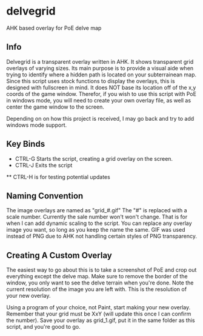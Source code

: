 # delvegrid
AHK based overlay for PoE delve map 

## Info
Delvegrid is a transparent overlay written in AHK. It shows transparent grid overlays of varying sizes. Its main purpose is to provide a visual aide when trying to identify where a hidden path is located on your subterrainean map.
Since this script uses stock functions to display the overlays, this is designed with fullscreen in mind.
It does NOT base its location off of the x,y coords of the game window. Therefor, if you wish to use this script with PoE in windows mode, you will need to create your own overlay file, as well as center the game window to the screen.

Depending on on how this project is received, I may go back and try to add windows mode support.

## Key Binds
* CTRL-G Starts the script, creating a grid overlay on the screen.
* CTRL-J Exits the script

** CTRL-H is for testing potential updates

## Naming Convention
The image overlays are named as "grid_#.gif" The "#" is replaced with a scale number.
Currently the sale number won't won't change. That is for when I can add dynamic scaling to the script.
You can replace any overlay image you want, so long as you keep the name the same.
GIF was used instead of PNG due to AHK not handling certain styles of PNG transparency.

## Creating A Custom Overlay
The easiest way to go about this is to take a screenshot of PoE and crop out everything except the delve map. Make sure to remove the border of the window, you only want to see the delve terrain when you're done. Note the current resolution of the image you are left with. This is the resolution of your new overlay.

Using a program of your choice, not Paint, start making your new overlay. Remember that your grid must be XxY (will update this once I can confirm the number). Save your overlay as grid_1.gif, put it in the same folder as this script, and you're good to go.

